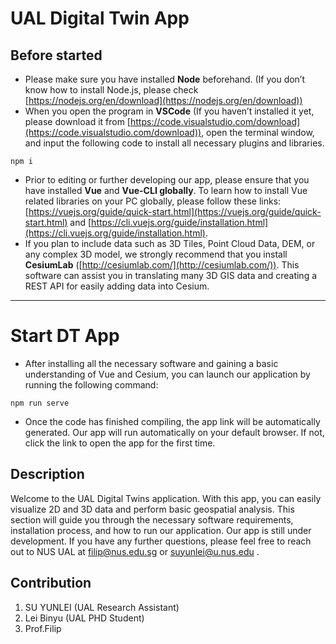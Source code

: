 # UAL Digital Twin App

## Before started

- Please make sure you have installed **Node** beforehand. (If you don’t know how to install Node.js, please check [https://nodejs.org/en/download](https://nodejs.org/en/download))
- When you open the program in **VSCode** (If you haven’t installed it yet, please download it from [https://code.visualstudio.com/download](https://code.visualstudio.com/download)), open the terminal window, and input the following code to install all necessary plugins and libraries.

```
npm i
```

- Prior to editing or further developing our app, please ensure that you have installed **Vue** and **Vue-CLI globally**. To learn how to install Vue related libraries on your PC globally, please follow these links: [https://vuejs.org/guide/quick-start.html](https://vuejs.org/guide/quick-start.html) and [https://cli.vuejs.org/guide/installation.html](https://cli.vuejs.org/guide/installation.html).
- If you plan to include data such as 3D Tiles, Point Cloud Data, DEM, or any complex 3D model, we strongly recommend that you install **CesiumLab** ([http://cesiumlab.com/](http://cesiumlab.com/)). This software can assist you in translating many 3D GIS data and creating a REST API for easily adding data into Cesium.

---

# Start DT App

- After installing all the necessary software and gaining a basic understanding of Vue and Cesium, you can launch our application by running the following command:

```
npm run serve

```

- Once the code has finished compiling, the app link will be automatically generated. Our app will run automatically on your default browser. If not, click the link to open the app for the first time.

## Description

Welcome to the UAL Digital Twins application. With this app, you can easily visualize 2D and 3D data and perform basic geospatial analysis. This section will guide you through the necessary software requirements, installation process, and how to run our application. Our app is still under development. If you have any further questions, please feel free to reach out to NUS UAL at [filip@nus.edu.sg](mailto:filip@nus.edu.sg) or [suyunlei@u.nus.edu](mailto:suyunlei@u.nus.edu) .

## Contribution

1. SU YUNLEI (UAL Research Assistant)
2. Lei Binyu (UAL PHD Student)
3. Prof.Filip
